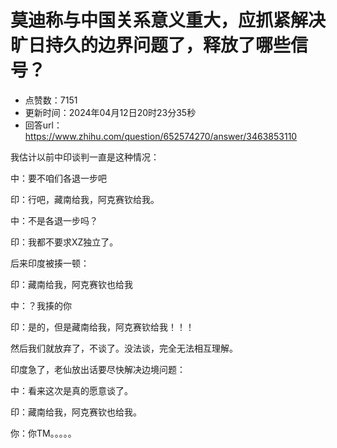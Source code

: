 # 莫迪称与中国关系意义重大，应抓紧解决旷日持久的边界问题了，释放了哪些信号？
- 点赞数：7151
- 更新时间：2024年04月12日20时23分35秒
- 回答url：https://www.zhihu.com/question/652574270/answer/3463853110
<body>
 <p data-pid="av9Gqgrj">我估计以前中印谈判一直是这种情况：</p>
 <p data-pid="ODfe6q_0">中：要不咱们各退一步吧</p>
 <p data-pid="NoWTTb43">印：行吧，藏南给我，阿克赛钦给我。</p>
 <p data-pid="3V_tL-qz">中：不是各退一步吗？</p>
 <p data-pid="aW9bMg40">印：我都不要求XZ独立了。</p>
 <p data-pid="IfQuIN4d">后来印度被揍一顿：</p>
 <p data-pid="SHXu7l9O">印：藏南给我，阿克赛钦也给我</p>
 <p data-pid="JQnGlqm9">中：？我揍的你</p>
 <p data-pid="ji8v526w">印：是的，但是藏南给我，阿克赛钦给我！！！</p>
 <p data-pid="Ku6TYepV">然后我们就放弃了，不谈了。没法谈，完全无法相互理解。</p>
 <p data-pid="zJ_izbYz">印度急了，老仙放出话要尽快解决边境问题：</p>
 <p data-pid="wUznm9Yu">中：看来这次是真的愿意谈了。</p>
 <p data-pid="TZcKScHP">印：藏南给我，阿克赛钦也给我。</p>
 <p data-pid="bCPNFois">你：你TM。。。。。</p>
</body>